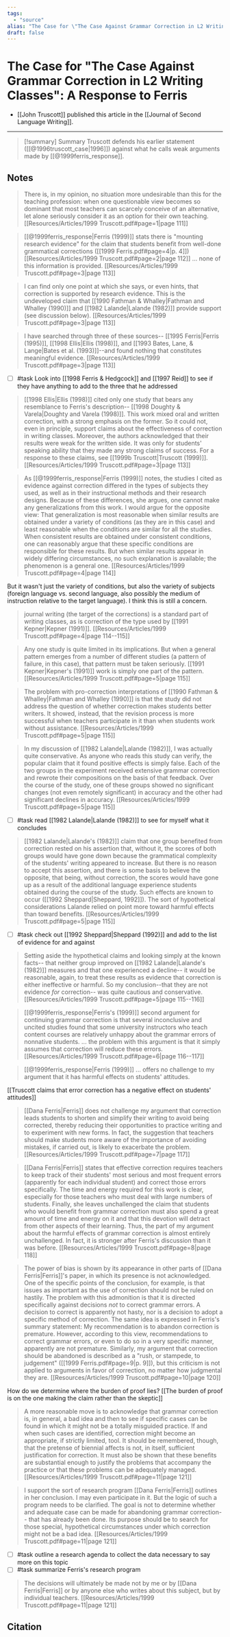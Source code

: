 ```yaml
---
tags:
  - "source"
alias: "The Case for \"The Case Against Grammar Correction in L2 Writing Classes\"\\: A Response to Ferris"
draft: false
---
```

# The Case for "The Case Against Grammar Correction in L2 Writing Classes": A Response to Ferris

- [[John Truscott]] published this article in the [[Journal of Second Language Writing]].

---
> [!summary] Summary
> Truscott defends his earlier statement ([[@1996truscott_case|1996]]) against what he calls weak arguments made by [[@1999ferris_response]].

## Notes
> There is, in my opinion, no situation more undesirable than this for the teaching profession: when one questionable view becomes so dominant that most teachers can scarcely conceive of an alternative, let alone seriously consider it as an option for their own teaching. [[Resources/Articles/1999 Truscott.pdf#page=1|page 111]]

> [[@1999ferris_response|Ferris (1999)]] stats there is "mounting research evidence" for the claim that students benefit from well-done grammatical corrections ([[1999 Ferris.pdf#page=4|p. 4]]) [[Resources/Articles/1999 Truscott.pdf#page=2|page 112]] ... none of this information is provided. [[Resources/Articles/1999 Truscott.pdf#page=3|page 113]]

> I can find only one point at which she says, or even hints, that correction is supported by research evidence. This is the undeveloped claim that [[1990 Fathman & Whalley|Fathman and Whalley (1990)]] and [[1982 Lalande|Lalande (1982)]] provide support (see discussion below). [[Resources/Articles/1999 Truscott.pdf#page=3|page 113]]

> I have searched through three of these sources-- [[1995 Ferris|Ferris (1995)]], [[1998 Ellis|Ellis (1998)]], and [[1993 Bates, Lane, & Lange|Bates et al. (1993)]]--and found nothing that constitutes meaningful evidence. [[Resources/Articles/1999 Truscott.pdf#page=3|page 113]]

- [ ] #task Look into [[1998 Ferris & Hedgcock]] and [[1997 Reid]] to see if they have anything to add to the three that he addressed

> [[1998 Ellis|Ellis (1998)]] cited only one study that bears any resemblance to Ferris's description-- [[1998 Doughty & Varela|Doughty and Varela (1998)]]. This work mixed oral and written correction, with a strong emphasis on the former. So it could not, even in principle, support claims about the effectiveness of correction in writing classes. Moreover, the authors acknowledged that their results were weak for the written side. It was only for students' speaking ability that they made any strong claims of success. For a response to these claims, see [[1999b Truscott|Truscott (1999)]]. [[Resources/Articles/1999 Truscott.pdf#page=3|page 113]]

> As [[@1999ferris_response|Ferris (1999)]] notes, the studies I cited as evidence against correction differed in the types of subjects they used, as well as in their instructional methods and their research designs. Because of these differences, she argues, one cannot make any generalizations from this work. 
> I would argue for the opposite view: That generalization is most reasonable when similar results are obtained under a variety of conditions (as they are in this case) and least reasonable when the conditions are similar for all the studies. When consistent results are obtained under consistent conditions, one can reasonably argue that these specific conditions are responsible for these results. But when similar results appear in widely differing circumstances, no such explanation is available; the phenomenon is a general one. [[Resources/Articles/1999 Truscott.pdf#page=4|page 114]]

But it wasn't just the variety of conditions, but also the variety of subjects (foreign language vs. second language, also possibly the medium of instruction relative to the target language). I think this is still a concern.

> journal writing (the target of the corrections) is a standard part of writing classes, as is correction of the type used by [[1991 Kepner|Kepner (1991)]]. [[Resources/Articles/1999 Truscott.pdf#page=4|page 114--115]]

> Any one study is quite limited in its implications. But when a general pattern emerges from a number of different studies (a pattern of failure, in this case), that pattern must be taken seriously. [[1991 Kepner|Kepner's (1991)]] work is simply one part of the pattern. [[Resources/Articles/1999 Truscott.pdf#page=5|page 115]]

> The problem with pro-correction interpretations of [[1990 Fathman & Whalley|Fathman and Whalley (1990)]] is that the study did not address the question of whether correction makes students better writers. It showed, instead, that the revision process is more successful when teachers participate in it than when students work without assistance. [[Resources/Articles/1999 Truscott.pdf#page=5|page 115]]

> In my discussion of [[1982 Lalande|Lalande (1982)]], I was actually quite conservative. As anyone who reads this study can verify, the popular claim that it found positive effects is simply false. Each of the two groups in the experiment received extensive grammar correction and rewrote their compositions on the basis of that feedback. Over the course of the study, one of these groups showed no significant changes (not even remotely significant) in accuracy and the other had significant declines in accuracy. [[Resources/Articles/1999 Truscott.pdf#page=5|page 115]]

- [ ] #task read [[1982 Lalande|Lalande (1982)]] to see for myself what it concludes

> [[1982 Lalande|Lalande's (1982)]] claim that one group benefited from correction rested on his assertion that, without it, the scores of both groups would have gone down because the grammatical complexity of the students' writing appeared to increase. But there is no reason to accept this assertion, and there is some basis to believe the opposite, that being, without correction, the scores would have gone up as a result of the additional language experience students obtained during the course of the study. Such effects are known to occur ([[1992 Sheppard|Sheppard, 1992]]). The sort of hypothetical considerations Lalande relied on point more toward harmful effects than toward benefits. [[Resources/Articles/1999 Truscott.pdf#page=5|page 115]]

- [ ] #task check out [[1992 Sheppard|Sheppard (1992)]] and add to the list of evidence for and against

> Setting aside the hypothetical claims and looking simply at the known facts-- that neither group improved on [[1982 Lalande|Lalande's (1982)]] measures and that one experienced a decline-- it would be reasonable, again, to treat these results as evidence that correction is either ineffective or harmful. So my conclusion--that they are not evidence *for* correction-- was quite cautious and conservative. [[Resources/Articles/1999 Truscott.pdf#page=5|page 115--116]]

> [[@1999ferris_response|Ferris's (1999)]] second argument for continuing grammar correction is that several inconclusive and uncited studies found that some university instructors who teach content courses are relatively unhappy about the grammar errors of nonnative students. ... the problem with this argument is that it simply assumes that correction will reduce these errors. [[Resources/Articles/1999 Truscott.pdf#page=6|page 116--117]]

> [[@1999ferris_response|Ferris (1999)]] ... offers no challenge to my argument that it has harmful effects on students' attitudes.

[[Truscott claims that error correction has a negative effect on students' attitudes]]

> [[Dana Ferris|Ferris]] does not challenge my argument that correction leads students to shorten and simplify their writing to avoid being corrected, thereby reducing their opportunities to practice writing and to experiment with new forms. In fact, the suggestion that teachers should make students more aware of the importance of avoiding mistakes, if carried out, is likely to exacerbate the problem. [[Resources/Articles/1999 Truscott.pdf#page=7|page 117]]

> [[Dana Ferris|Ferris]] states that effective correction requires teachers to keep track of their students' most serious and most frequent errors (apparently for each individual student) and correct those errors specifically. The time and energy required for this work is clear, especially for those teachers who must deal with large numbers of students. Finally, she leaves unchallenged the claim that students who would benefit from grammar correction must also spend a great amount of time and energy on it and that this devotion will detract from other aspects of their learning. Thus, the part of my argument about the harmful effects of grammar correction is almost entirely unchallenged. In fact, it is stronger after Ferris's discussion than it was before. [[Resources/Articles/1999 Truscott.pdf#page=8|page 118]]

> The power of bias is shown by its appearance in other parts of [[Dana Ferris|Ferris]]'s paper, in which its presence is not acknowledged. One of the specific points of the conclusion, for example, is that issues as important as the use of correction should not be ruled on hastily. The problem with this admonition is that it is directed specifically against decisions *not* to correct grammar errors. A decision to correct is apparently not hasty, nor is a decision to adopt a specific method of correction. The same idea is expressed in Ferris's summary statement: My recommendation is to abandon correction is premature. However, according to this view, recommendations to correct grammar errors, or even to do so in a very specific manner, apparently are not premature. Similarly, my argument that correction should be abandoned is described as a "rush, or stampede, to judgement" ([[1999 Ferris.pdf#page=9|p. 9]]), but this criticism is not applied to arguments in favor of correction, no matter how judgmental they are. [[Resources/Articles/1999 Truscott.pdf#page=10|page 120]]

How do we determine where the burden of proof lies?
[[The burden of proof is on the one making the claim rather than the skeptic]] 

> A more reasonable move is to acknowledge that grammar correction is, in general, a bad idea and then to see if specific cases can be found in which it might not be a totally misguided practice. If and when such cases are identified, correction might become an appropriate, if strictly limited, tool. It should be remembered, though, that the pretense of biennial affects is not, in itself, sufficient justification for correction. It must also be shown that these benefits are substantial enough to justify the problems that accompany the practice or that these problems can be adequately managed. [[Resources/Articles/1999 Truscott.pdf#page=11|page 121]]

> I support the sort of research program [[Dana Ferris|Ferris]] outlines in her conclusion. I may even participate in it. But the logic of such a program needs to be clarified. The goal is not to determine whether and adequate case can be made for abandoning grammar correction-- that has already been done. Its purpose should be to search for those special, hypothetical circumstances under which correction might not be a bad idea. [[Resources/Articles/1999 Truscott.pdf#page=11|page 121]]

- [ ] #task outline a research agenda to collect the data necessary to say more on this topic
- [ ] #task summarize Ferris's research program

> The decisions will ultimately be made not  by me or by [[Dana Ferris|Ferris]] or by anyone else who writes about this subject, but by individual teachers. [[Resources/Articles/1999 Truscott.pdf#page=11|page 121]]

## Citation

```bibtex

```

